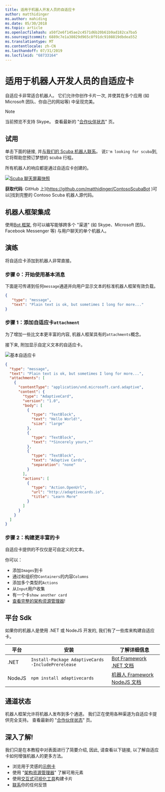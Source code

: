 ```yaml
---
title: 适用于机器人开发人员的自适应卡
author: matthidinger
ms.author: mahiding
ms.date: 05/30/2018
ms.topic: article
ms.openlocfilehash: a50f2e6f145ae2c4571d6b20b61b9ad182ca7ba5
ms.sourcegitcommit: 6889c7e1a38029d965c8f91dc9108819dbdea552
ms.translationtype: MT
ms.contentlocale: zh-CN
ms.lasthandoff: 07/31/2019
ms.locfileid: "68733164"
---
```

# <a name="adaptive-cards-for-bot-developers"></a>适用于机器人开发人员的自适应卡

自适应卡非常适合机器人。 它们允许你创作卡片一次, 并使其在多个应用 (如 Microsoft 团队、你自己的网站等) 中呈现完美。

> [!NOTE]
> 当前预览不支持 Skype。 查看最新的 "[合作伙伴状态](../resources/partners.md)" 页。

## <a name="try-it-out"></a>试用

单击下面的链接, 并[与我们的 Scuba 机器人联系](http://contososcubademo.azurewebsites.net/)。 说`I'm looking for scuba`到, 它将帮助您预订梦想的 scuba 行程。  

所有机器人的响应都是通过自适应卡创建的。

[![Scuba 聊天屏幕快照](media/bots/scuba-chat.png)](http://contososcubademo.azurewebsites.net/)

**获取代码**: GitHub 上](https://github.com/matthidinger/ContosoScubaBot
)可以[找到完整的 Contoso Scuba 机器人源代码。


## <a name="bot-framework-integration"></a>机器人框架集成

使用[Bot 框架](https://dev.botframework.com/), 你可以编写能够跨多个 "渠道" (如 Skype、Microsoft 团队、Facebook Messenger 等) 与用户聊天的单个机器人。

## <a name="walkthrough"></a>演练

将自适应卡添加到机器人非常直接。

### <a name="step-0-start-with-a-basic-message"></a>步骤 0：开始使用基本消息

下面是可传递到任何`message`通道并向用户显示文本的标准机器人框架有效负载。

```json
{
   "type": "message",
   "text": "Plain text is ok, but sometimes I long for more..."
}
```

### <a name="step-1-add-an-adaptive-card-attachment"></a>步骤 1：添加自适应卡`attachment`

为了增加一些比文本更丰富的内容, 机器人框架具有的`attachments`概念。 

接下来, 附加显示自定义文本的自适应卡。

![基本自适应卡](media/bots/hello-adaptivecards.png)

```json
{
  "type": "message",
  "text": "Plain text is ok, but sometimes I long for more...",
  "attachments": [
    {
      "contentType": "application/vnd.microsoft.card.adaptive",
      "content": {
        "type": "AdaptiveCard",
        "version": "1.0",
        "body": [
          {
            "type": "TextBlock",
            "text": "Hello World!",
            "size": "large"
          },
          {
            "type": "TextBlock",
            "text": "*Sincerely yours,*"
          },
          {
            "type": "TextBlock",
            "text": "Adaptive Cards",
            "separation": "none"
          }
        ],
        "actions": [
          {
            "type": "Action.OpenUrl",
            "url": "http://adaptivecards.io",
            "title": "Learn More"
          }
        ]
      }
    }
  ]
}
```

### <a name="step-2-build-even-richer-cards"></a>步骤 2：构建更丰富的卡 

自适应卡提供的不仅仅是可自定义的文本。 

你可以： 

* 添加`Images`到卡
* 通过和组织你`Containers`的内容`Columns`
* 添加多个类型的`Actions`
* 从`Input`用户收集
* 有一个卡`show another card`
* [查看完整的架构资源管理器](http://adaptivecards.io/explorer/)! 

## <a name="platform-sdks"></a>平台 Sdk

如果你的机器人是使用 .NET 或 NodeJS 开发的, 我们有了一些库来构建自适应卡。

平台|安装|了解详细信息
--------|-------|----------
.NET | `Install-Package AdaptiveCards -IncludePrerelease` | [Bot Framework .NET 文档](https://docs.microsoft.com/en-us/bot-framework/dotnet/bot-builder-dotnet-add-rich-card-attachments)
NodeJS | `npm install adaptivecards` | [机器人 Framework NodeJS 文档](https://docs.microsoft.com/en-us/bot-framework/nodejs/bot-builder-nodejs-send-rich-cards)


## <a name="channel-status"></a>通道状态

机器人框架允许将机器人发布到多个通道。 我们正在使用各种渠道为自适应卡提供完全支持。 查看最新的 "[合作伙伴状态](../resources/partners.md)" 页。


## <a name="dive-in"></a>深入了解!

我们只是在本教程中对表面进行了简要介绍, 因此, 请查看以下链接, 以了解自适应卡如何增强机器人的更多方法。

* 浏览用于灵感的[示例卡](http://adaptivecards.io/samples/)
* 使用 "[架构资源管理器](http://adaptivecards.io/explorer)" 了解可用元素
* 使用[交互式可视化工具](http://adaptivecards.io/visualizer/index.html?hostApp=Skype)构建卡片
* [联系](http://adaptivecards.io/connect)你的任何反馈
